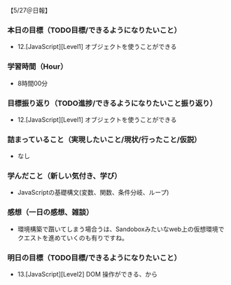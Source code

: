 【5/27＠日報】
### 本日の目標（TODO目標/できるようになりたいこと）
- 12.[JavaScript][Level1] オブジェクトを使うことができる
### 学習時間（Hour）
- 8時間00分
### 目標振り返り（TODO進捗/できるようになりたいこと振り返り）
- 12.[JavaScript][Level1] オブジェクトを使うことができる
### 詰まっていること（実現したいこと/現状/行ったこと/仮説）
- なし
### 学んだこと（新しい気付き、学び）
- JavaScriptの基礎構文(変数、関数、条件分岐、ループ)
### 感想（一日の感想、雑談）
- 環境構築で躓いてしまう場合うは、Sandoboxみたいなweb上の仮想環境でクエストを進めていくのも有りですね。
### 明日の目標（TODO目標/できるようになりたいこと）
- 13.[JavaScript][Level2] DOM 操作ができる、から
